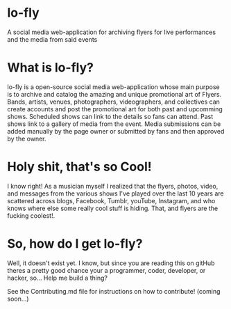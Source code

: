 # lo-fly

A social media web-application for archiving flyers for live performances and the media from said events

# What is lo-fly?

lo-fly is a open-source social media web-application whose main purpose is to archive and catalog the amazing and unique promotional art of Flyers. Bands, artists, venues, photographers, videographers, and collectives can create accounts and post the promotional art for both past and upcomming shows. Scheduled shows can link to the details so fans can attend. Past shows link to a gallery of media from the event. Media submissions can be added manually by the page owner or submitted by fans and then approved by the owner.

# Holy shit, that's so Cool!

I know right! As a musician myself I realized that the flyers, photos, video, and messages from the various shows I've played over the last 10 years are scattered across blogs, Facebook, Tumblr, youTube, Instagram, and who knows where else some really cool stuff is hiding. That, and flyers are the fucking coolest!.

# So, how do I get lo-fly?

Well, it doesn't exist yet. I know, but since you are reading this on gitHub theres a pretty good chance your a programmer, coder, developer, or hacker, so... Help me build a thing?

See the Contributing.md file for instructions on how to contribute! (coming soon...)
